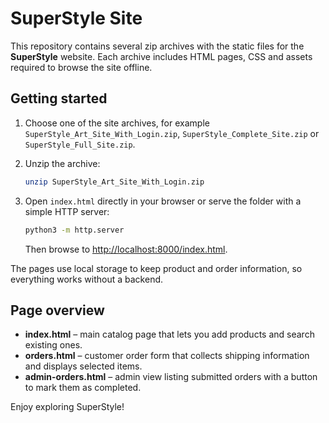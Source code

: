 # SuperStyle Site

This repository contains several zip archives with the static files for the **SuperStyle** website. Each archive includes HTML pages, CSS and assets required to browse the site offline.

## Getting started

1. Choose one of the site archives, for example `SuperStyle_Art_Site_With_Login.zip`, `SuperStyle_Complete_Site.zip` or `SuperStyle_Full_Site.zip`.
2. Unzip the archive:

   ```bash
   unzip SuperStyle_Art_Site_With_Login.zip
   ```

3. Open `index.html` directly in your browser or serve the folder with a simple HTTP server:

   ```bash
   python3 -m http.server
   ```

   Then browse to [http://localhost:8000/index.html](http://localhost:8000/index.html).

The pages use local storage to keep product and order information, so everything works without a backend.

## Page overview

- **index.html** – main catalog page that lets you add products and search existing ones.
- **orders.html** – customer order form that collects shipping information and displays selected items.
- **admin-orders.html** – admin view listing submitted orders with a button to mark them as completed.

Enjoy exploring SuperStyle!
